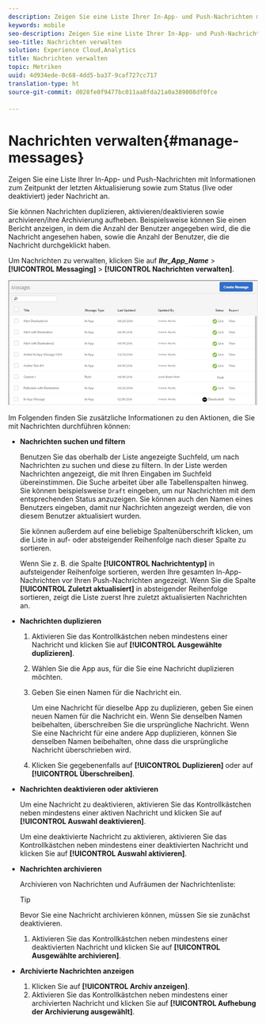 ```yaml
---
description: Zeigen Sie eine Liste Ihrer In-App- und Push-Nachrichten mit Informationen zum Zeitpunkt der letzten Aktualisierung sowie zum Status (live oder deaktiviert) jeder Nachricht an.
keywords: mobile
seo-description: Zeigen Sie eine Liste Ihrer In-App- und Push-Nachrichten mit Informationen zum Zeitpunkt der letzten Aktualisierung sowie zum Status (live oder deaktiviert) jeder Nachricht an.
seo-title: Nachrichten verwalten
solution: Experience Cloud,Analytics
title: Nachrichten verwalten
topic: Metriken
uuid: 4d934ede-0c68-4dd5-ba37-9caf727cc717
translation-type: ht
source-git-commit: d028fe0f9477bc011aa8fda21a0a389808df0fce

---
```



# Nachrichten verwalten{#manage-messages}

Zeigen Sie eine Liste Ihrer In-App- und Push-Nachrichten mit Informationen zum Zeitpunkt der letzten Aktualisierung sowie zum Status (live oder deaktiviert) jeder Nachricht an.

Sie können Nachrichten duplizieren, aktivieren/deaktivieren sowie archivieren/ihre Archivierung aufheben. Beispielsweise können Sie einen Bericht anzeigen, in dem die Anzahl der Benutzer angegeben wird, die die Nachricht angesehen haben, sowie die Anzahl der Benutzer, die die Nachricht durchgeklickt haben.

Um Nachrichten zu verwalten, klicken Sie auf ***Ihr_App_Name*** &gt; **[!UICONTROL Messaging]** &gt; **[!UICONTROL Nachrichten verwalten]**.

![](assets/manage_messages.png)

Im Folgenden finden Sie zusätzliche Informationen zu den Aktionen, die Sie mit Nachrichten durchführen können:

* **Nachrichten suchen und filtern**

   Benutzen Sie das oberhalb der Liste angezeigte Suchfeld, um nach Nachrichten zu suchen und diese zu filtern. In der Liste werden Nachrichten angezeigt, die mit Ihren Eingaben im Suchfeld übereinstimmen. Die Suche arbeitet über alle Tabellenspalten hinweg. Sie können beispielsweise `Draft` eingeben, um nur Nachrichten mit dem entsprechenden Status anzuzeigen. Sie können auch den Namen eines Benutzers eingeben, damit nur Nachrichten angezeigt werden, die von diesem Benutzer aktualisiert wurden.

   Sie können außerdem auf eine beliebige Spaltenüberschrift klicken, um die Liste in auf- oder absteigender Reihenfolge nach dieser Spalte zu sortieren.

   Wenn Sie z. B. die Spalte **[!UICONTROL Nachrichtentyp]** in aufsteigender Reihenfolge sortieren, werden Ihre gesamten In-App-Nachrichten vor Ihren Push-Nachrichten angezeigt. Wenn Sie die Spalte **[!UICONTROL Zuletzt aktualisiert]** in absteigender Reihenfolge sortieren, zeigt die Liste zuerst Ihre zuletzt aktualisierten Nachrichten an.

* **Nachrichten duplizieren**

   1. Aktivieren Sie das Kontrollkästchen neben mindestens einer Nachricht und klicken Sie auf **[!UICONTROL Ausgewählte duplizieren]**.
   1. Wählen Sie die App aus, für die Sie eine Nachricht duplizieren möchten.
   1. Geben Sie einen Namen für die Nachricht ein.

      Um eine Nachricht für dieselbe App zu duplizieren, geben Sie einen neuen Namen für die Nachricht ein. Wenn Sie denselben Namen beibehalten, überschreiben Sie die ursprüngliche Nachricht. Wenn Sie eine Nachricht für eine andere App duplizieren, können Sie denselben Namen beibehalten, ohne dass die ursprüngliche Nachricht überschrieben wird.

   1. Klicken Sie gegebenenfalls auf **[!UICONTROL Duplizieren]** oder auf **[!UICONTROL Überschreiben]**.

* **Nachrichten deaktivieren oder aktivieren**

   Um eine Nachricht zu deaktivieren, aktivieren Sie das Kontrollkästchen neben mindestens einer aktiven Nachricht und klicken Sie auf **[!UICONTROL Auswahl deaktivieren]**.

   Um eine deaktivierte Nachricht zu aktivieren, aktivieren Sie das Kontrollkästchen neben mindestens einer deaktivierten Nachricht und klicken Sie auf **[!UICONTROL Auswahl aktivieren]**.

* **Nachrichten archivieren**

   Archivieren von Nachrichten und Aufräumen der Nachrichtenliste:

   >[!TIP]
   >
   >Bevor Sie eine Nachricht archivieren können, müssen Sie sie zunächst deaktivieren.

   1. Aktivieren Sie das Kontrollkästchen neben mindestens einer deaktivierten Nachricht und klicken Sie auf **[!UICONTROL Ausgewählte archivieren]**.

* **Archivierte Nachrichten anzeigen**

   1. Klicken Sie auf **[!UICONTROL Archiv anzeigen]**.
   1. Aktivieren Sie das Kontrollkästchen neben mindestens einer archivierten Nachricht und klicken Sie auf **[!UICONTROL Aufhebung der Archivierung ausgewählt]**.

